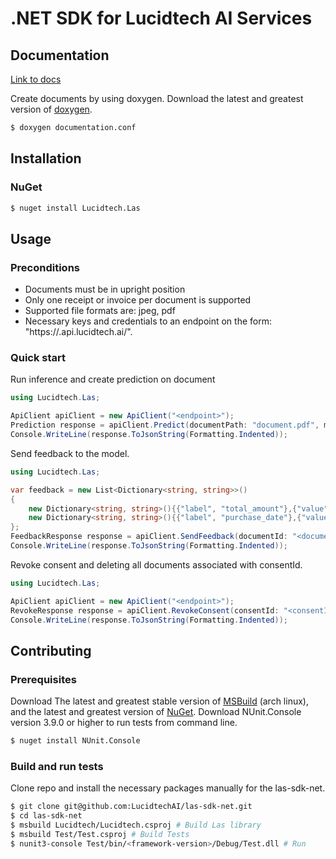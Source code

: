 # .NET SDK for Lucidtech AI Services

## Documentation

[Link to docs](https://docs.lucidtech.ai/dotnet/v1/index.html)

Create documents by using doxygen.
Download the latest and greatest version of [doxygen](https://github.com/doxygen/doxygen.git).
```bash
$ doxygen documentation.conf
```

## Installation

### NuGet

```bash
$ nuget install Lucidtech.Las
```

## Usage

### Preconditions

- Documents must be in upright position
- Only one receipt or invoice per document is supported
- Supported file formats are: jpeg, pdf
- Necessary keys and credentials to an endpoint on the form: "https://<your prefix>.api.lucidtech.ai/<version>".

### Quick start

Run inference and create prediction on document 
```C#
using Lucidtech.Las;

ApiClient apiClient = new ApiClient("<endpoint>");
Prediction response = apiClient.Predict(documentPath: "document.pdf", modelName: "invoice|receipt|documentSplit");
Console.WriteLine(response.ToJsonString(Formatting.Indented));
```

Send feedback to the model.
```C#
using Lucidtech.Las;

var feedback = new List<Dictionary<string, string>>()
{ 
    new Dictionary<string, string>(){{"label", "total_amount"},{"value", "54.50"}},
    new Dictionary<string, string>(){{"label", "purchase_date"},{"value", "2007-07-30"}}
};
FeedbackResponse response = apiClient.SendFeedback(documentId: "<documentId>", feedback: feedback);
Console.WriteLine(response.ToJsonString(Formatting.Indented));
```

Revoke consent and deleting all documents associated with consentId.
```C#
using Lucidtech.Las;

ApiClient apiClient = new ApiClient("<endpoint>");
RevokeResponse response = apiClient.RevokeConsent(consentId: "<consentId>");
Console.WriteLine(response.ToJsonString(Formatting.Indented));
```

## Contributing

### Prerequisites
Download The latest and greatest stable version of [MSBuild](https://aur.archlinux.org/msbuild-stable.git) (arch linux),
and the latest and greatest version of [NuGet](https://github.com/NuGet/Home).
Download NUnit.Console version 3.9.0 or higher to run tests from command line.
```bash
$ nuget install NUnit.Console 
```


### Build and run tests
Clone repo and install the necessary packages manually for the las-sdk-net.
```bash
$ git clone git@github.com:LucidtechAI/las-sdk-net.git
$ cd las-sdk-net
$ msbuild Lucidtech/Lucidtech.csproj # Build Las library
$ msbuild Test/Test.csproj # Build Tests
$ nunit3-console Test/bin/<framework-version>/Debug/Test.dll # Run
```

